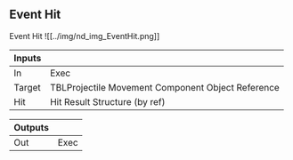 ## Event Hit
Event Hit
![[../img/nd_img_EventHit.png]]

|Inputs||
|--|--|
| In | Exec |
| Target | TBLProjectile Movement Component Object Reference |
| Hit | Hit Result Structure (by ref) |

|Outputs||
|--|--|
| Out | Exec |
